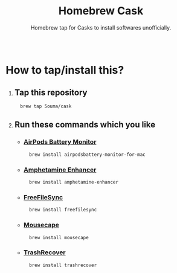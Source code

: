 <br>

<h1 align="center">Homebrew Cask</h1>
<p align="center">Homebrew tap for Casks to install softwares unofficially.</p>

<br><br>

# How to tap/install this?

1. ## Tap this repository

   ```shell
     brew tap 5ouma/cask
   ```

2. ## Run these commands which you like

   - ### [AirPods Battery Monitor](https://github.com/mohamed-arradi/AirpodsBattery-Monitor-For-Mac)
     ```shell
       brew install airpodsbattery-monitor-for-mac
     ```
   - ### [Amphetamine Enhancer](https://github.com/x74353/Amphetamine-Enhancer)
     ```shell
       brew install amphetamine-enhancer
     ```
   - ### [FreeFileSync](https://freefilesync.org)
     ```shell
       brew install freefilesync
     ```
   - ### [Mousecape](https://github.com/alexzielenski/Mousecape)
     ```shell
       brew install mousecape
     ```
   - ### [TrashRecover](https://www.corecode.io/trashrecover)

     ```shell
       brew install trashrecover
     ```
